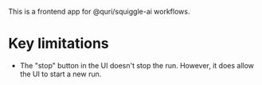This is a frontend app for @quri/squiggle-ai workflows.

# Key limitations

- The "stop" button in the UI doesn't stop the run. However, it does allow the UI to start a new run.
